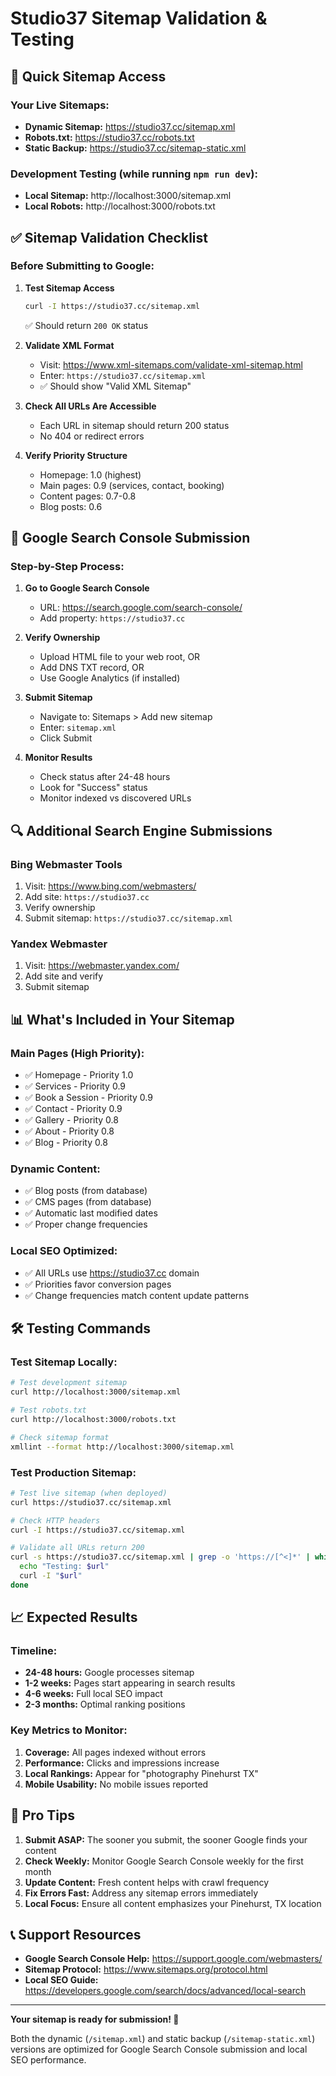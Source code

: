 # Studio37 Sitemap Validation & Testing

## 🎯 Quick Sitemap Access

### Your Live Sitemaps:
- **Dynamic Sitemap:** https://studio37.cc/sitemap.xml
- **Robots.txt:** https://studio37.cc/robots.txt
- **Static Backup:** https://studio37.cc/sitemap-static.xml

### Development Testing (while running `npm run dev`):
- **Local Sitemap:** http://localhost:3000/sitemap.xml
- **Local Robots:** http://localhost:3000/robots.txt

## ✅ Sitemap Validation Checklist

### Before Submitting to Google:

1. **Test Sitemap Access**
   ```bash
   curl -I https://studio37.cc/sitemap.xml
   ```
   ✅ Should return `200 OK` status

2. **Validate XML Format**
   - Visit: https://www.xml-sitemaps.com/validate-xml-sitemap.html
   - Enter: `https://studio37.cc/sitemap.xml`
   - ✅ Should show "Valid XML Sitemap"

3. **Check All URLs Are Accessible**
   - Each URL in sitemap should return 200 status
   - No 404 or redirect errors

4. **Verify Priority Structure**
   - Homepage: 1.0 (highest)
   - Main pages: 0.9 (services, contact, booking)
   - Content pages: 0.7-0.8
   - Blog posts: 0.6

## 🚀 Google Search Console Submission

### Step-by-Step Process:

1. **Go to Google Search Console**
   - URL: https://search.google.com/search-console/
   - Add property: `https://studio37.cc`

2. **Verify Ownership**
   - Upload HTML file to your web root, OR
   - Add DNS TXT record, OR  
   - Use Google Analytics (if installed)

3. **Submit Sitemap**
   - Navigate to: Sitemaps > Add new sitemap
   - Enter: `sitemap.xml`
   - Click Submit

4. **Monitor Results**
   - Check status after 24-48 hours
   - Look for "Success" status
   - Monitor indexed vs discovered URLs

## 🔍 Additional Search Engine Submissions

### Bing Webmaster Tools
1. Visit: https://www.bing.com/webmasters/
2. Add site: `https://studio37.cc`
3. Verify ownership
4. Submit sitemap: `https://studio37.cc/sitemap.xml`

### Yandex Webmaster
1. Visit: https://webmaster.yandex.com/
2. Add site and verify
3. Submit sitemap

## 📊 What's Included in Your Sitemap

### Main Pages (High Priority):
- ✅ Homepage - Priority 1.0
- ✅ Services - Priority 0.9  
- ✅ Book a Session - Priority 0.9
- ✅ Contact - Priority 0.9
- ✅ Gallery - Priority 0.8
- ✅ About - Priority 0.8
- ✅ Blog - Priority 0.8

### Dynamic Content:
- ✅ Blog posts (from database)
- ✅ CMS pages (from database) 
- ✅ Automatic last modified dates
- ✅ Proper change frequencies

### Local SEO Optimized:
- ✅ All URLs use https://studio37.cc domain
- ✅ Priorities favor conversion pages
- ✅ Change frequencies match content update patterns

## 🛠️ Testing Commands

### Test Sitemap Locally:
```bash
# Test development sitemap
curl http://localhost:3000/sitemap.xml

# Test robots.txt
curl http://localhost:3000/robots.txt

# Check sitemap format
xmllint --format http://localhost:3000/sitemap.xml
```

### Test Production Sitemap:
```bash
# Test live sitemap (when deployed)
curl https://studio37.cc/sitemap.xml

# Check HTTP headers
curl -I https://studio37.cc/sitemap.xml

# Validate all URLs return 200
curl -s https://studio37.cc/sitemap.xml | grep -o 'https://[^<]*' | while read url; do
  echo "Testing: $url"
  curl -I "$url"
done
```

## 📈 Expected Results

### Timeline:
- **24-48 hours:** Google processes sitemap
- **1-2 weeks:** Pages start appearing in search results  
- **4-6 weeks:** Full local SEO impact
- **2-3 months:** Optimal ranking positions

### Key Metrics to Monitor:
1. **Coverage:** All pages indexed without errors
2. **Performance:** Clicks and impressions increase
3. **Local Rankings:** Appear for "photography Pinehurst TX"
4. **Mobile Usability:** No mobile issues reported

## 🎯 Pro Tips

1. **Submit ASAP:** The sooner you submit, the sooner Google finds your content
2. **Check Weekly:** Monitor Google Search Console weekly for the first month
3. **Update Content:** Fresh content helps with crawl frequency
4. **Fix Errors Fast:** Address any sitemap errors immediately
5. **Local Focus:** Ensure all content emphasizes your Pinehurst, TX location

## 📞 Support Resources

- **Google Search Console Help:** https://support.google.com/webmasters/
- **Sitemap Protocol:** https://www.sitemaps.org/protocol.html
- **Local SEO Guide:** https://developers.google.com/search/docs/advanced/local-search

---

**Your sitemap is ready for submission! 🚀**

Both the dynamic (`/sitemap.xml`) and static backup (`/sitemap-static.xml`) versions are optimized for Google Search Console submission and local SEO performance.